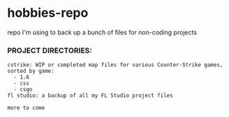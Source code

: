 # hobbies-repo
repo I'm using to back up a bunch of files for non-coding projects

### PROJECT DIRECTORIES:
```
cstrike: WIP or completed map files for various Counter-Strike games, sorted by game:
  - 1.6
  - css
  - csgo
fl studio: a backup of all my FL Studio project files
  
more to come
```
